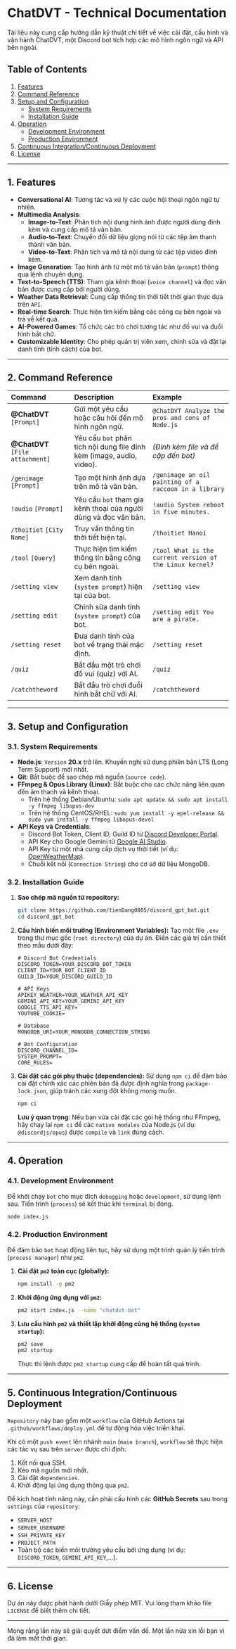 # ChatDVT - Technical Documentation

Tài liệu này cung cấp hướng dẫn kỹ thuật chi tiết về việc cài đặt, cấu hình và vận hành ChatDVT, một Discord bot tích hợp các mô hình ngôn ngữ và API bên ngoài.

## Table of Contents

1.  [Features](#1-features)
2.  [Command Reference](#2-command-reference)
3.  [Setup and Configuration](#3-setup-and-configuration)
      - [System Requirements](#31-system-requirements)
      - [Installation Guide](#32-installation-guide)
4.  [Operation](#4-operation)
      - [Development Environment](#41-development-environment)
      - [Production Environment](#42-production-environment)
5.  [Continuous Integration/Continuous Deployment](#5-continuous-integrationcontinuous-deployment)
6.  [License](#6-license)

-----

## 1. Features

  * **Conversational AI**: Tương tác và xử lý các cuộc hội thoại ngôn ngữ tự nhiên.
  * **Multimedia Analysis**:
      * **Image-to-Text**: Phân tích nội dung hình ảnh được người dùng đính kèm và cung cấp mô tả văn bản.
      * **Audio-to-Text**: Chuyển đổi dữ liệu giọng nói từ các tệp âm thanh thành văn bản.
      * **Video-to-Text**: Phân tích và mô tả nội dung từ các tệp video đính kèm.
  * **Image Generation**: Tạo hình ảnh từ một mô tả văn bản (`prompt`) thông qua lệnh chuyên dụng.
  * **Text-to-Speech (TTS)**: Tham gia kênh thoại (`voice channel`) và đọc văn bản được cung cấp bởi người dùng.
  * **Weather Data Retrieval**: Cung cấp thông tin thời tiết thời gian thực dựa trên `API`.
  * **Real-time Search**: Thực hiện tìm kiếm bằng các công cụ bên ngoài và trả về kết quả.
  * **AI-Powered Games**: Tổ chức các trò chơi tương tác như đố vui và đuổi hình bắt chữ.
  * **Customizable Identity**: Cho phép quản trị viên xem, chỉnh sửa và đặt lại danh tính (tính cách) của bot.

-----

## 2. Command Reference

| Command | Description | Example |
| :--- | :--- | :--- |
| **@ChatDVT** `[Prompt]` | Gửi một yêu cầu hoặc câu hỏi đến mô hình ngôn ngữ. | `@ChatDVT Analyze the pros and cons of Node.js` |
| **@ChatDVT** `[File attachment]` | Yêu cầu `bot` phân tích nội dung file đính kèm (image, audio, video). | *(Đính kèm file và đề cập đến bot)* |
| `/genimage` `[Prompt]` | Tạo một hình ảnh dựa trên mô tả văn bản. | `/genimage an oil painting of a raccoon in a library` |
| `!audio` `[Prompt]` | Yêu cầu `bot` tham gia kênh thoại của người dùng và đọc văn bản. | `!audio System reboot in five minutes.` |
| `/thoitiet` `[City Name]` | Truy vấn thông tin thời tiết hiện tại. | `/thoitiet Hanoi` |
| `/tool` `[Query]` | Thực hiện tìm kiếm thông tin bằng công cụ bên ngoài. | `/tool What is the current version of the Linux kernel?` |
| `/setting view` | Xem danh tính (`system prompt`) hiện tại của bot. | `/setting view` |
| `/setting edit` | Chỉnh sửa danh tính (`system prompt`) của bot. | `/setting edit You are a pirate.` |
| `/setting reset` | Đưa danh tính của bot về trạng thái mặc định. | `/setting reset` |
| `/quiz` | Bắt đầu một trò chơi đố vui (quiz) với AI. | `/quiz` |
| `/catchtheword` | Bắt đầu trò chơi đuổi hình bắt chữ với AI. | `/catchtheword` |

-----

## 3. Setup and Configuration

### 3.1. System Requirements

  * **Node.js**: `Version` **20.x** trở lên. Khuyến nghị sử dụng phiên bản LTS (Long Term Support) mới nhất.
  * **Git**: Bắt buộc để sao chép mã nguồn (`source code`).
  * **FFmpeg & Opus Library (Linux)**: Bắt buộc cho các chức năng liên quan đến âm thanh và kênh thoại.
      * Trên hệ thống Debian/Ubuntu: `sudo apt update && sudo apt install -y ffmpeg libopus-dev`
      * Trên hệ thống CentOS/RHEL: `sudo yum install -y epel-release && sudo yum install -y ffmpeg libopus-devel`
  * **API Keys và Credentials**:
      * Discord Bot Token, Client ID, Guild ID từ [Discord Developer Portal](https://discord.com/developers/applications).
      * API Key cho Google Gemini từ [Google AI Studio](https://aistudio.google.com/).
      * API Key từ một nhà cung cấp dịch vụ thời tiết (ví dụ: [OpenWeatherMap](https://openweathermap.org/)).
      * Chuỗi kết nối (`Connection String`) cho cơ sở dữ liệu MongoDB.

### 3.2. Installation Guide

1.  **Sao chép mã nguồn từ repository:**

    ```bash
    git clone https://github.com/tienDang0805/discord_gpt_bot.git
    cd discord_gpt_bot
    ```

2.  **Cấu hình biến môi trường (Environment Variables):**
    Tạo một file `.env` trong thư mục gốc (`root directory`) của dự án. Điền các giá trị cần thiết theo mẫu dưới đây:

    ```env
    # Discord Bot Credentials
    DISCORD_TOKEN=YOUR_DISCORD_BOT_TOKEN
    CLIENT_ID=YOUR_BOT_CLIENT_ID
    GUILD_ID=YOUR_DISCORD_GUILD_ID

    # API Keys
    APIKEY_WEATHER=YOUR_WEATHER_API_KEY
    GEMINI_API_KEY=YOUR_GEMINI_API_KEY
    GOOGLE_TTS_API_KEY=
    YOUTUBE_COOKIE=

    # Database
    MONGODB_URI=YOUR_MONGODB_CONNECTION_STRING

    # Bot Configuration
    DISCORD_CHANNEL_ID=
    SYSTEM_PROMPT=
    CORE_RULES=
    ```

3.  **Cài đặt các gói phụ thuộc (dependencies):**
    Sử dụng `npm ci` để đảm bảo cài đặt chính xác các phiên bản đã được định nghĩa trong `package-lock.json`, giúp tránh các xung đột không mong muốn.

    ```bash
    npm ci
    ```

    **Lưu ý quan trọng**: Nếu bạn vừa cài đặt các gói hệ thống như FFmpeg, hãy chạy lại `npm ci` để các `native modules` của Node.js (ví dụ: `@discordjs/opus`) được `compile` và `link` đúng cách.

-----

## 4. Operation

### 4.1. Development Environment

Để khởi chạy `bot` cho mục đích `debugging` hoặc `development`, sử dụng lệnh sau. Tiến trình (`process`) sẽ kết thúc khi `terminal` bị đóng.

```bash
node index.js
```

### 4.2. Production Environment

Để đảm bảo `bot` hoạt động liên tục, hãy sử dụng một trình quản lý tiến trình (`process manager`) như `pm2`.

1.  **Cài đặt `pm2` toàn cục (globally):**

    ```bash
    npm install -g pm2
    ```

2.  **Khởi động ứng dụng với `pm2`:**

    ```bash
    pm2 start index.js --name "chatdvt-bot"
    ```

3.  **Lưu cấu hình `pm2` và thiết lập khởi động cùng hệ thống (`system startup`):**

    ```bash
    pm2 save
    pm2 startup
    ```

    Thực thi lệnh được `pm2 startup` cung cấp để hoàn tất quá trình.

-----

## 5. Continuous Integration/Continuous Deployment

`Repository` này bao gồm một `workflow` của GitHub Actions tại `.github/workflows/deploy.yml` để tự động hóa việc triển khai.

Khi có một `push event` lên nhánh `main` (`main branch`), `workflow` sẽ thực hiện các tác vụ sau trên `server` được chỉ định:

1.  Kết nối qua SSH.
2.  Kéo mã nguồn mới nhất.
3.  Cài đặt `dependencies`.
4.  Khởi động lại ứng dụng thông qua `pm2`.

Để kích hoạt tính năng này, cần phải cấu hình các **GitHub Secrets** sau trong `settings` của `repository`:

  * `SERVER_HOST`
  * `SERVER_USERNAME`
  * `SSH_PRIVATE_KEY`
  * `PROJECT_PATH`
  * Toàn bộ các biến môi trường yêu cầu bởi ứng dụng (ví dụ: `DISCORD_TOKEN`, `GEMINI_API_KEY`,...).

-----

## 6. License

Dự án này được phát hành dưới Giấy phép MIT. Vui lòng tham khảo file `LICENSE` để biết thêm chi tiết.

-----

Mong rằng lần này sẽ giải quyết dứt điểm vấn đề. Một lần nữa xin lỗi bạn vì đã làm mất thời gian.
